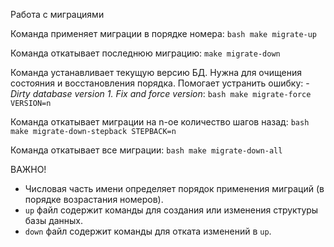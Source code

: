 Работа с миграциями

Команда применяет миграции в порядке номера:
    ```bash make migrate-up```

Команда откатывает последнюю миграцию:
    `make migrate-down`

Команда устанавливает текущую версию БД. Нужна для очищения состояния и восстановления порядка.
Помогает устранить ошибку: - _Dirty database version 1. Fix and force version_:
    ```bash make migrate-force VERSION=n```

Команда откатывает миграции на n-ое количество шагов назад:
    ```bash make migrate-down-stepback STEPBACK=n```

Команда откатывает все миграции:
    ```bash make migrate-down-all```

ВАЖНО!
- Числовая часть имени определяет порядок применения миграций (в порядке возрастания номеров).
- `up` файл содержит команды для создания или изменения структуры базы данных.
- `down` файл содержит команды для отката изменений в `up`.
